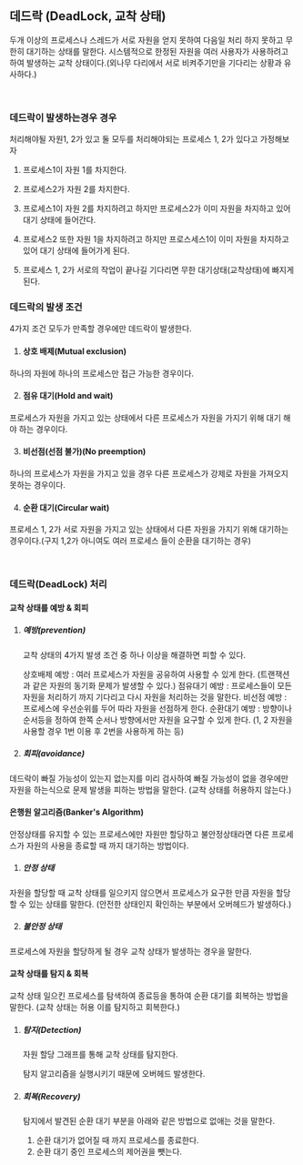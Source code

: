 ## 데드락 (DeadLock, 교착 상태)

두개 이상의 프로세스나 스레드가 서로 자원을 얻지 못하여 다음일 처리 하지 못하고 무한히 대기하는 상태를 말한다.
시스템적으로 한정된 자원을 여러 사용자가 사용하려고 하여 발생하는 교착 상태이다.(외나무 다리에서 서로 비켜주기만을 기다리는 상황과 유사하다.)

<br>

### 데드락이 발생하는경우 경우

처리해야될 자원1, 2가 있고 둘 모두를 처리해야되는 프로세스 1, 2가 있다고 가정해보자

1. 프로세스1이 자원 1를 차지한다.

2. 프로세스2가 자원 2를 차지한다.

3. 프로세스1이 자원 2를 차지하려고 하지만 프로세스2가 이미 자원을 차지하고 있어 대기 상태에 들어간다.

4. 프로세스2 또한 자원 1을 차지하려고 하지만 프로스세스1이 이미 자원을 차지하고 있어 대기 상태에 들어가게 된다.

5. 프로세스 1, 2가 서로의 작업이 끝나길 기다리면 무한 대기상태(교착상태)에 빠지게 된다.


### 데드락의 발생 조건

4가지 조건 모두가 만족할 경우에만 데드락이 발생한다.


1. #### 상호 배제(Mutual exclusion)

하나의 자원에 하나의 프로세스만 접근 가능한 경우이다.

2. #### 점유 대기(Hold and wait)

프로세스가 자원을 가지고 있는 상태에서 다른 프로세스가 자원을 가지기 위해 대기 해야 하는 경우이다.

3. #### 비선점(선점 불가)(No preemption)

하나의 프로세스가 자원을 가지고 있을 경우 다른 프로세스가 강제로 자원을 가져오지 못하는 경우이다.

4. #### 순환 대기(Circular wait)

프로세스 1, 2가 서로 자원을 가지고 있는 상태에서 다른 자원을 가지기 위해 대기하는 경우이다.(구지 1,2가 아니여도 여러 프로세스 들이 순환을 대기하는 경우)

<br>

### 데드락(DeadLock) 처리

#### 교착 상태를 예방 & 회피

1. ##### 예방(prevention)

   교착 상태의 4가지 발생 조건 중 하나 이상을 해결하면 피할 수 있다.

    상호배제 예방 : 여러 프로세스가 자원을 공유하여 사용할 수 있게 한다. (트랜잭션과 같은 자원의 동기화 문제가 발생할 수 있다.)
    점유대기 예방 : 프로세스들이 모든 자원을 처리하기 까지 기다리고 다시 자원을 처리하는 것을 말한다.
    비선점 예방 : 프로세스에 우선순위를 두어 따라 자원을 선점하게 한다.
    순환대기 예방 : 방향이나 순서등을 정하여 한쪽 순서나 방향에서만 자원을 요구할 수 있게 한다. (1, 2 자원을 사용할 경우 1번 이용 후 2번을 사용하게 하는 등)

2. ##### 회피(avoidance)

데드락이 빠질 가능성이 있는지 없는지를 미리 검사하여 빠질 가능성이 없을 경우에만 자원을 하는식으로 문제 발생을 피하는 방법을 말한다. (교착 상태를 허용하지 않는다.)


#### 은행원 알고리즘(Banker's Algorithm)
   
안정상태를 유지할 수 있는 프로세스에만 자원만 할당하고 불안정상태라면 다른 프로세스가 자원의 사용을 종료할 때 까지 대기하는 방법이다.

1. ##### 안정 상태

자원을 할당할 때 교착 상태를 일으키지 않으면서 프로세스가 요구한 만큼 자원을 할당할 수 있는 상태를 말한다. (안전한 상태인지 확인하는 부분에서 오버헤드가 발생하다.)

2. ##### 불안정 상태

프로세스에 자원을 할당하게 될 경우 교착 상태가 발생하는 경우을 말한다. 
   

#### 교착 상태를 탐지 & 회복

교착 상태 일으킨 프로세스를 탐색하여 종료등을 통하여 순환 대기를 회복하는 방법을 말한다. (교착 상태는 허용 이를 탐지하고 회복한다.)

1. ##### 탐지(Detection)

   자원 할당 그래프를 통해 교착 상태를 탐지한다.
   
   탐지 알고리즘을 실행시키기 때문에 오버헤드 발생한다.

2. ##### 회복(Recovery)

   탐지에서 발견된 순환 대기 부분을 아래와 같은 방법으로 없애는 것을 말한다.
    1. 순환 대기가 없어질 때 까지 프로세스를 종료한다.
    2. 순환 대기 중인 프로세스의 제어권을 뺏는다.
